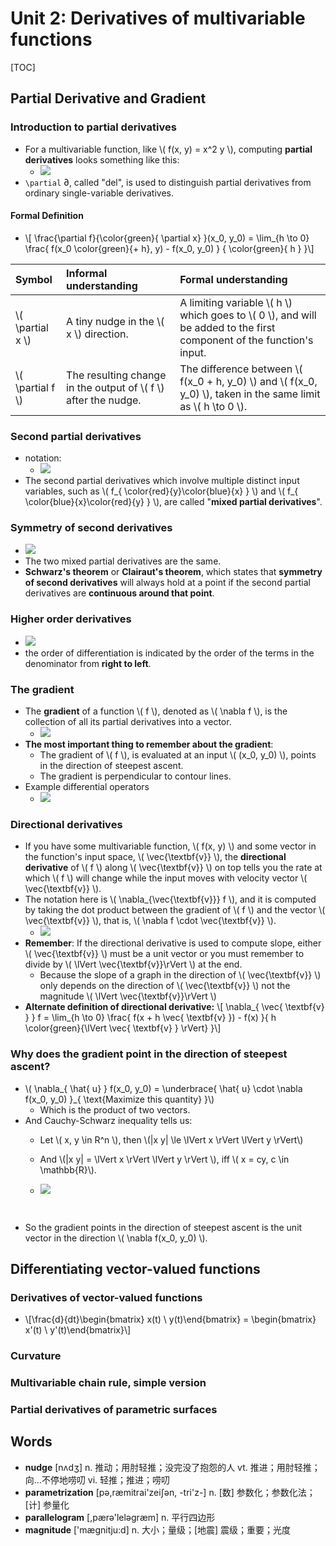 # Unit 2: Derivatives of multivariable functions

\[TOC\]

## Partial Derivative and Gradient

### Introduction to partial derivatives

* For a multivariable function, like \\( f\(x, y\) = x^2 y \\), computing **partial derivatives** looks something like this:
  * ![](../.gitbook/assets/15256736088648.jpg)
* `\partial` ∂, called "del", is used to distinguish partial derivatives from ordinary single-variable derivatives.

#### Formal Definition

* \\[ \frac{\partial f}{\color{green}{ \partial x} }\(x_0, y\_0\) = \lim_{h \to 0} \frac{ f\(x\_0 \color{green}{+ h}, y\) - f\(x\_0, y\_0\) } { \color{green}{ h } }\\] 

| Symbol | Informal understanding | Formal understanding |
| :--- | :--- | :--- |
| \\( \partial x \\) | A tiny nudge in the \\( x \\) direction. | A limiting variable \\( h \\) which goes to \\( 0 \\), and will be added to the first component of the function's input. |
| \\( \partial f \\) | The resulting change in the output of \\( f \\) after the nudge. | The difference between \\( f\(x\_0 + h, y\_0\) \\) and \\( f\(x\_0, y\_0\) \\), taken in the same limit as \\( h \to 0 \\). |

### Second partial derivatives

* notation:
  * ![](../.gitbook/assets/15256736088649.jpg)
* The second partial derivatives which involve multiple distinct input variables, such as \\( f_{ \color{red}{y}\color{blue}{x} } \\) and \\( f_{ \color{blue}{x}\color{red}{y} } \\), are called "**mixed partial derivatives**".

### Symmetry of second derivatives

* ![](../.gitbook/assets/15256752242980.jpg) 
* The two mixed partial derivatives are the same.
* **Schwarz's theorem** or **Clairaut's theorem**, which states that **symmetry of second derivatives** will always hold at a point if the second partial derivatives are **continuous around that point**. 

### Higher order derivatives

* ![](../.gitbook/assets/15256751228826.jpg) 
* the order of differentiation is indicated by the order of the terms in the denominator from **right to left**.

### The gradient

* The **gradient** of a function \\( f \\), denoted as \\( \nabla f \\), is the collection of all its partial derivatives into a vector.
  * ![](../.gitbook/assets/15256837586341.jpg) 
* **The most important thing to remember about the gradient**:
  * The gradient of \\( f \\), is evaluated at an input \\( \(x\_0, y\_0\) \\), points in the direction of steepest ascent.
  * The gradient is perpendicular to contour lines.
* Example differential operators
  * ![](../.gitbook/assets/15257761183480.jpg) 

### Directional derivatives

* If you have some multivariable function, \\( f\(x, y\) \\) and some vector in the function's input space, \\( \vec{\textbf{v}} \\), the **directional derivative** of \\( f \\) along \\( \vec{\textbf{v}} \\) on top tells you the rate at which \\( f \\) will change while the input moves with velocity vector \\( \vec{\textbf{v}} \\).
* The notation here is \\( \nabla\_{\vec{\textbf{v}}} f \\), and it is computed by taking the dot product between the gradient of \\( f \\) and the vector \\( \vec{\textbf{v}} \\), that is, \\( \nabla f \cdot \vec{\textbf{v}} \\).
  * ![](../.gitbook/assets/15257902396433.jpg)
* **Remember**: If the directional derivative is used to compute slope, either \\( \vec{\textbf{v}} \\)  must be a unit vector or you must remember to divide by \\( \lVert \vec{\textbf{v}}\rVert \\) at the end. 
  * Because the slope of a graph in the direction of \\( \vec{\textbf{v}} \\) only depends on the direction of \\( \vec{\textbf{v}} \\) not the magnitude \\( \lVert \vec{\textbf{v}}\rVert \\)
* **Alternate definition of directional derivative:** \\[ \nabla_{ \vec{ \textbf{v} } } f = \lim_{h \to 0} \frac{ f\(x + h \vec{ \textbf{v} }\) - f\(x\) }{ h \color{green}{\lVert \vec{ \textbf{v} } \rVert} }\\] 

### Why does the gradient point in the direction of steepest ascent?

* \\( \nabla_{ \hat{ u} } f\(x\_0, y\_0\) = \underbrace{ \hat{ u} \cdot \nabla f\(x\_0, y\_0\) }_{ \text{Maximize this quantity} }\\)
  * Which is the product of two vectors.
* And Cauchy-Schwarz inequality tells us: 
  * Let \\( x, y \in R^n \\), then \\(\|x y\| \le \lVert x \rVert \lVert y \rVert\\)
  * And \\(\|x y\| = \lVert x \rVert \lVert y \rVert \\), iff \\( x = cy, c \in \mathbb{R}\\).
  * ![](../.gitbook/assets/15257945739342.jpg) 

    ​    
* So the gradient points in the direction of steepest ascent is the unit vector in the direction \\( \nabla f\(x\_0, y\_0\) \\).

## Differentiating vector-valued functions

### Derivatives of vector-valued functions

* \\[\frac{d}{dt}\begin{bmatrix}  x\(t\) \ y\(t\)\end{bmatrix} = \begin{bmatrix}  x'\(t\) \ y'\(t\)\end{bmatrix}\\]

### Curvature

### Multivariable chain rule, simple version

### Partial derivatives of parametric surfaces

## Words

* **nudge** \[nʌdʒ\] n. 推动；用肘轻推；没完没了抱怨的人 vt. 推进；用肘轻推；向…不停地唠叨 vi. 轻推；推进；唠叨
* **parametrization** \[pə,ræmitrai'zeiʃən, -tri'z-\] n. \[数\] 参数化；参数化法；\[计\] 参量化
* **parallelogram** \[,pærə'leləɡræm\] n. 平行四边形
* **magnitude** \['mæɡnitju:d\] n. 大小；量级；\[地震\] 震级；重要；光度

